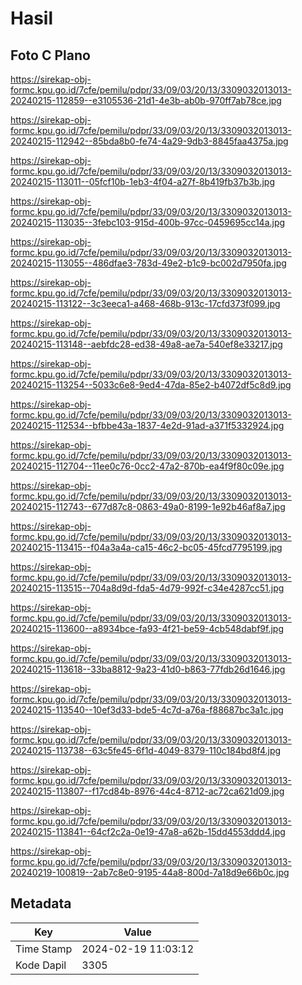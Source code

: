 # Hasil

## Foto C Plano

https://sirekap-obj-formc.kpu.go.id/7cfe/pemilu/pdpr/33/09/03/20/13/3309032013013-20240215-112859--e3105536-21d1-4e3b-ab0b-970ff7ab78ce.jpg

https://sirekap-obj-formc.kpu.go.id/7cfe/pemilu/pdpr/33/09/03/20/13/3309032013013-20240215-112942--85bda8b0-fe74-4a29-9db3-8845faa4375a.jpg

https://sirekap-obj-formc.kpu.go.id/7cfe/pemilu/pdpr/33/09/03/20/13/3309032013013-20240215-113011--05fcf10b-1eb3-4f04-a27f-8b419fb37b3b.jpg

https://sirekap-obj-formc.kpu.go.id/7cfe/pemilu/pdpr/33/09/03/20/13/3309032013013-20240215-113035--3febc103-915d-400b-97cc-0459695cc14a.jpg

https://sirekap-obj-formc.kpu.go.id/7cfe/pemilu/pdpr/33/09/03/20/13/3309032013013-20240215-113055--486dfae3-783d-49e2-b1c9-bc002d7950fa.jpg

https://sirekap-obj-formc.kpu.go.id/7cfe/pemilu/pdpr/33/09/03/20/13/3309032013013-20240215-113122--3c3eeca1-a468-468b-913c-17cfd373f099.jpg

https://sirekap-obj-formc.kpu.go.id/7cfe/pemilu/pdpr/33/09/03/20/13/3309032013013-20240215-113148--aebfdc28-ed38-49a8-ae7a-540ef8e33217.jpg

https://sirekap-obj-formc.kpu.go.id/7cfe/pemilu/pdpr/33/09/03/20/13/3309032013013-20240215-113254--5033c6e8-9ed4-47da-85e2-b4072df5c8d9.jpg

https://sirekap-obj-formc.kpu.go.id/7cfe/pemilu/pdpr/33/09/03/20/13/3309032013013-20240215-112534--bfbbe43a-1837-4e2d-91ad-a371f5332924.jpg

https://sirekap-obj-formc.kpu.go.id/7cfe/pemilu/pdpr/33/09/03/20/13/3309032013013-20240215-112704--11ee0c76-0cc2-47a2-870b-ea4f9f80c09e.jpg

https://sirekap-obj-formc.kpu.go.id/7cfe/pemilu/pdpr/33/09/03/20/13/3309032013013-20240215-112743--677d87c8-0863-49a0-8199-1e92b46af8a7.jpg

https://sirekap-obj-formc.kpu.go.id/7cfe/pemilu/pdpr/33/09/03/20/13/3309032013013-20240215-113415--f04a3a4a-ca15-46c2-bc05-45fcd7795199.jpg

https://sirekap-obj-formc.kpu.go.id/7cfe/pemilu/pdpr/33/09/03/20/13/3309032013013-20240215-113515--704a8d9d-fda5-4d79-992f-c34e4287cc51.jpg

https://sirekap-obj-formc.kpu.go.id/7cfe/pemilu/pdpr/33/09/03/20/13/3309032013013-20240215-113600--a8934bce-fa93-4f21-be59-4cb548dabf9f.jpg

https://sirekap-obj-formc.kpu.go.id/7cfe/pemilu/pdpr/33/09/03/20/13/3309032013013-20240215-113618--33ba8812-9a23-41d0-b863-77fdb26d1646.jpg

https://sirekap-obj-formc.kpu.go.id/7cfe/pemilu/pdpr/33/09/03/20/13/3309032013013-20240215-113540--10ef3d33-bde5-4c7d-a76a-f88687bc3a1c.jpg

https://sirekap-obj-formc.kpu.go.id/7cfe/pemilu/pdpr/33/09/03/20/13/3309032013013-20240215-113738--63c5fe45-6f1d-4049-8379-110c184bd8f4.jpg

https://sirekap-obj-formc.kpu.go.id/7cfe/pemilu/pdpr/33/09/03/20/13/3309032013013-20240215-113807--f17cd84b-8976-44c4-8712-ac72ca621d09.jpg

https://sirekap-obj-formc.kpu.go.id/7cfe/pemilu/pdpr/33/09/03/20/13/3309032013013-20240215-113841--64cf2c2a-0e19-47a8-a62b-15dd4553ddd4.jpg

https://sirekap-obj-formc.kpu.go.id/7cfe/pemilu/pdpr/33/09/03/20/13/3309032013013-20240219-100819--2ab7c8e0-9195-44a8-800d-7a18d9e66b0c.jpg


## Metadata

| Key        | Value               |
| ---------- | ------------------- |
| Time Stamp | 2024-02-19 11:03:12 |
| Kode Dapil | 3305                |



